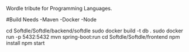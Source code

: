 Wordle tribute for Programming Languages.

 #Build Needs
 -Maven
 -Docker
 -Node
  
cd Softdle/Softdle/backend/softdle
  sudo docker build -t db .
  sudo docker run -p 5432:5432
  mvn spring-boot:run
cd Softdle/Softdle/frontend
  npm install
  npm start
